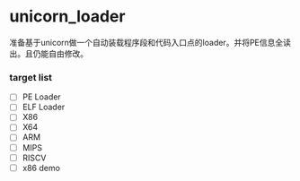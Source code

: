 # unicorn_loader
准备基于unicorn做一个自动装载程序段和代码入口点的loader。并将PE信息全读出。且仍能自由修改。

### target list
- [ ] PE Loader
- [ ] ELF Loader
- [ ] X86
- [ ] X64
- [ ] ARM
- [ ] MIPS
- [ ] RISCV
- [ ] x86 demo